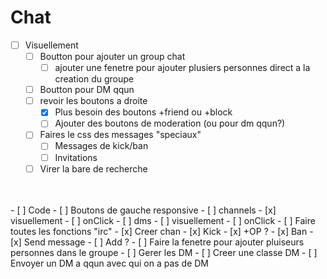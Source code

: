 # Chat

- [ ] Visuellement
  - [ ] Boutton pour ajouter un group chat
    - [ ] ajouter une fenetre pour ajouter plusiers personnes direct a la creation du groupe
  - [ ] Boutton pour DM qqun
  - [ ] revoir les boutons a droite 
    - [x] Plus besoin des boutons +friend ou +block
    - [ ] Ajouter des boutons de moderation (ou pour dm qqun?)
  - [ ] Faires le css des messages "speciaux"
    - [ ] Messages de kick/ban
    - [ ] Invitations
  - [ ] Virer la bare de recherche
<br/>
<br/>
- [ ] Code
  - [ ] Boutons de gauche responsive
    - [ ] channels
      - [x] visuellement
      - [ ] onClick 
    - [ ] dms
      - [ ] visuellement
      - [ ] onClick
  - [ ] Faire toutes les fonctions "irc"
    - [x] Creer chan
    - [x] Kick
    - [x] +OP ?
    - [x] Ban
    - [x] Send message
    - [ ] Add ?
  - [ ] Faire la fenetre pour ajouter pluiseurs personnes dans le groupe
  - [ ] Gerer les DM
    - [ ] Creer une classe DM
    - [ ] Envoyer un DM a qqun avec qui on a pas de DM